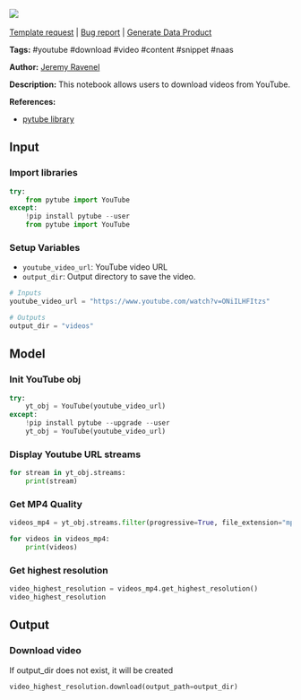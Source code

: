 <a href="https://app.naas.ai/user-redirect/naas/downloader?url=https://raw.githubusercontent.com/jupyter-naas/awesome-notebooks/master/YouTube/YouTube_Download_video.ipynb" target="_parent"><img src="https://naasai-public.s3.eu-west-3.amazonaws.com/open_in_naas.svg"/></a><br><br><a href="https://github.com/jupyter-naas/awesome-notebooks/issues/new?assignees=&labels=&template=template-request.md&title=Tool+-+Action+of+the+notebook+">Template request</a> | <a href="https://github.com/jupyter-naas/awesome-notebooks/issues/new?assignees=&labels=bug&template=bug_report.md&title=YouTube+-+Download+video:+Error+short+description">Bug report</a> | <a href="https://app.naas.ai/user-redirect/naas/downloader?url=https://raw.githubusercontent.com/jupyter-naas/awesome-notebooks/master/Naas/Naas_Start_data_product.ipynb" target="_parent">Generate Data Product</a>

**Tags:** #youtube #download #video #content #snippet #naas

**Author:** [Jeremy Ravenel](https://www.linkedin.com/in/ACoAAAJHE7sB5OxuKHuzguZ9L6lfDHqw--cdnJg/)

**Description:** This notebook allows users to download videos from YouTube.

**References:**
- [pytube library](https://pypi.org/project/pytube/)

## Input

### Import libraries


```python
try:
    from pytube import YouTube
except:
    !pip install pytube --user
    from pytube import YouTube
```

### Setup Variables
- `youtube_video_url`: YouTube video URL
- `output_dir`: Output directory to save the video.


```python
# Inputs
youtube_video_url = "https://www.youtube.com/watch?v=ONiILHFItzs"

# Outputs
output_dir = "videos"
```

## Model

### Init YouTube obj


```python
try:
    yt_obj = YouTube(youtube_video_url)
except:
    !pip install pytube --upgrade --user
    yt_obj = YouTube(youtube_video_url)
```

### Display Youtube URL streams


```python
for stream in yt_obj.streams:
    print(stream)
```

### Get MP4 Quality


```python
videos_mp4 = yt_obj.streams.filter(progressive=True, file_extension="mp4")

for videos in videos_mp4:
    print(videos)
```

### Get highest resolution


```python
video_highest_resolution = videos_mp4.get_highest_resolution()
video_highest_resolution
```

## Output

### Download video
If output_dir does not exist, it will be created


```python
video_highest_resolution.download(output_path=output_dir)
```


```python

```
